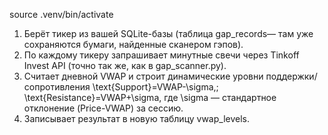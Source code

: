 source .venv/bin/activate

1.	Берёт тикер из вашей SQLite-базы (таблица gap_records​— там уже сохраняются бумаги, найденные сканером гэпов).
2.	По каждому тикеру запрашивает минутные свечи через Tinkoff Invest API (точно так же, как в gap_scanner.py).
3.	Считает дневной VWAP и строит динамические уровни поддержки/сопротивления
\text{Support}=VWAP-\sigma,\;
\text{Resistance}=VWAP+\sigma,
где \sigma — стандартное отклонение (Price-VWAP) за сессию.
4.	Записывает результат в новую таблицу vwap_levels.